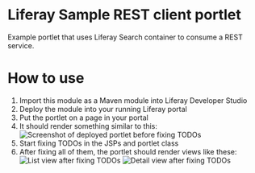 # Liferay Sample REST client portlet
Example portlet that uses Liferay Search container to consume a REST service.

# How to use
1. Import this module as a Maven module into Liferay Developer Studio
2. Deploy the module into your running Liferay portal
3. Put the portlet on a page in your portal
4. It should render something similar to this:
    ![Screenshot of deployed portlet before fixing TODOs](https://raw.github.com/gvanderploeg/liferay-example-restclient-portlet/master/doc/portlet-before-todos.png)
5. Start fixing TODOs in the JSPs and portlet class
6. After fixing all of them, the portlet should render views like these:
    ![List view after fixing TODOs](https://raw.github.com/gvanderploeg/liferay-example-restclient-portlet/master/doc/listview-after-todos.png)
    ![Detail view after fixing TODOs](https://raw.github.com/gvanderploeg/liferay-example-restclient-portlet/master/doc/detailview-after-todos.png)